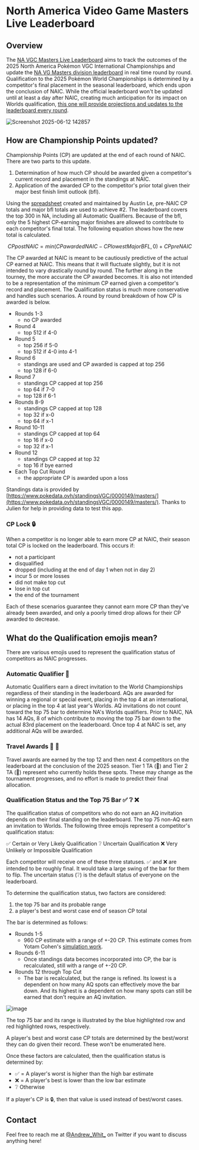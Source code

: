 # North America Video Game Masters Live Leaderboard

## Overview

The [NA VGC Masters Live Leaderboard](https://na-vgc-leaderboard-2025.ploomber.app/) aims to track the outcomes of the 2025 North America Pokémon VGC International Championships and update the [NA VG Masters division leaderboard](https://www.pokemon.com/us/play-pokemon/leaderboards/vg-masters/) in real time round by round. Qualification to the 2025 Pokémon World Championships is determined by a competitor's final placement in the seasonal leaderboard, which ends upon the conclusion of NAIC. While the official leaderboard won't be updated until at least a day after NAIC, creating much anticipation for its impact on Worlds qualification, [this one will provide projections and updates to the leaderboard every round](https://na-vgc-leaderboard-2025.ploomber.app/).

![Screenshot 2025-06-12 142857](https://github.com/user-attachments/assets/d435bca1-f2f5-44f7-b391-462274a42d28)


## How are Championship Points updated?

Championship Points (CP) are updated at the end of each round of NAIC. There are two parts to this update.

1. Determination of how much CP should be awarded given a competitor's current record and placement in the standings at NAIC.
2. Application of the awarded CP to the competitor's prior total given their major best finish limit outlook (bfl).

Using the [spreadsheet](https://docs.google.com/spreadsheets/d/1KlGSuI2w0KvsDAHs5fGnXiD6XsA7p0upouIN9PukFk0/edit?gid=831782724#gid=831782724) created and maintained by Austin Le, pre-NAIC CP totals and major bfl totals are used to achieve #2. The leaderboard covers the top 300 in NA, including all Automatic Qualifiers. Because of the bfl, only the 5 highest CP-earning major finishes are allowed to contribute to each competitor's final total. The following equation shows how the new total is calculated.

$$ CPpostNAIC = min(CPawardedNAIC - CPlowestMajorBFL, 0) + CPpreNAIC $$

The CP awarded at NAIC is meant to be cautiously predictive of the actual CP earned at NAIC. This means that it will fluctuate slightly, but it is not intended to vary drastically round by round. The further along in the tourney, the more accurate the CP awarded becomes. It is also not intended to be a representation of the minimum CP earned given a competitor's record and placement. The Qualification status is much more conservative and handles such scenarios. A round by round breakdown of how CP is awarded is below.

- Rounds 1-3
  - no CP awarded
- Round 4
  - top 512 if 4-0
- Round 5
  - top 256 if 5-0
  - top 512 if 4-0 into 4-1
- Round 6
  - standings are used and CP awarded is capped at top 256
  - top 128 if 6-0
- Round 7
  - standings CP capped at top 256
  - top 64 if 7-0
  - top 128 if 6-1
- Rounds 8-9
  - standings CP capped at top 128
  - top 32 if x-0
  - top 64 if x-1
- Round 10-11
  - standings CP capped at top 64
  - top 16 if x-0
  - top 32 if x-1
- Round 12
  - standings CP capped at top 32
  - top 16 if bye earned
- Each Top Cut Round
  - the appropriate CP is awarded upon a loss

Standings data is provided by [https://www.pokedata.ovh/standingsVGC/0000149/masters/](https://www.pokedata.ovh/standingsVGC/0000149/masters/). Thanks to Julien for help in providing data to test this app.


### CP Lock 🔒

When a competitor is no longer able to earn more CP at NAIC, their season total CP is locked on the leaderboard. This occurs if:
- not a participant
- disqualified
- dropped (including at the end of day 1 when not in day 2)
- incur 5 or more losses
- did not make top cut
- lose in top cut
- the end of the tournament

Each of these scenarios guarantee they cannot earn more CP than they've already been awarded, and only a poorly timed drop allows for their CP awarded to decrease.

## What do the Qualification emojis mean?

There are various emojis used to represent the qualification status of competitors as NAIC progresses.


### Automatic Qualifier 🎫

Automatic Qualifiers earn a direct invitation to the World Championships regardless of their standing in the leaderboard. AQs are awarded for winning a regional or special event, placing in the top 4 at an international, or placing in the top 4 at last year's Worlds. AQ invitations do not count toward the top 75 bar to determine NA's Worlds qualifiers. Prior to NAIC, NA has 14 AQs, 8 of which contribute to moving the top 75 bar down to the actual 83rd placement on the leaderboard. Once top 4 at NAIC is set, any additional AQs will be awarded.


### Travel Awards 🥇 🥈

Travel awards are earned by the top 12 and then next 4 competitors on the leaderboard at the conclusion of the 2025 season. Tier 1 TA (🥇) and Tier 2 TA (🥈) represent who currently holds these spots. These may change as the tournament progresses, and no effort is made to predict their final allocation.


### Qualification Status and the Top 75 Bar ✅ ❔ ❌

The qualification status of competitors who do not earn an AQ invitation depends on their final standing on the leaderboard. The top 75 non-AQ earn an invitation to Worlds. The following three emojis represent a competitor's qualification status:

✅ Certain or Very Likely Qualification
❔ Uncertain Qualification
❌ Very Unlikely or Impossible Qualification

Each competitor will receive one of these three statuses. ✅ and ❌ are intended to be roughly final. It would take a large swing of the bar for them to flip. The uncertain status (❔) is the default status of everyone on the leaderboard.

To determine the qualification status, two factors are considered:

1. the top 75 bar and its probable range
2. a player's best and worst case end of season CP total

The bar is determined as follows:
- Rounds 1-5
  - 960 CP estimate with a range of +-20 CP. This estimate comes from Yotam Cohen's [simulation work](https://colab.research.google.com/drive/1rM1C4sThO2PIDSFannmJzHhZDSC181ia?usp=sharing#scrollTo=HREB040-kOJ3).
- Rounds 6-11
  - Once standings data becomes incorporated into CP, the bar is recalculated, still with a range of +-20 CP.
- Rounds 12 through Top Cut
  - The bar is recalculated, but the range is refined. Its lowest is a dependent on how many AQ spots can effectively move the bar down. And its highest is a dependent on how many spots can still be earned that don't require an AQ invitation.


![image](https://github.com/user-attachments/assets/cd9e5bf6-cc5f-4629-9447-955319c4f857)

The top 75 bar and its range is illustrated by the blue highlighted row and red highlighted rows, respectively.

A player's best and worst case CP totals are determined by the best/worst they can do given their record. These won't be enumerated here.

Once these factors are calculated, then the qualification status is determined by:
- ✅ = A player's worst is higher than the high bar estimate
- ❌ = A player's best is lower than the low bar estimate
- ❔ Otherwise

If a player's CP is 🔒, then that value is used instead of best/worst cases.


## Contact

Feel free to reach me at [@Andrew_Whit_](https://x.com/Andrew_Whit_) on Twitter if you want to discuss anything here!

